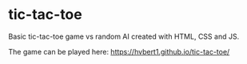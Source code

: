 # tic-tac-toe

Basic tic-tac-toe game vs random AI created with HTML, CSS and JS. 

The game can be played here: https://hvbert1.github.io/tic-tac-toe/
